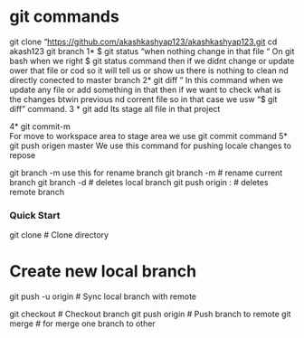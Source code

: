 # git commands 

         


git clone “https://github.com/akashkashyap123/akashkashyap123.git
cd akash123
git branch
1*    $ git status “when nothing change in that file  “
 On git bash when we right $ git status  command then if  we didnt change or update ower that file or cod so it will tell us or show us  there is  nothing to clean nd directly conected to master branch 
2* git diff   ”
In this command when we update any file or add something in that then if we want to check what is the changes btwin previous nd corrent file so in that case we usw “$ git diff” command.
3 * git add 
Its stage all file in that project 

4* git commit-m  
For  move to workspace area to stage area we use git commit command 
5* git push origen master
We use this command for pushing  locale changes to repose

 git branch -m <oldname> <newname> use this for  rename branch
git branch -m <newname> # rename current branch
git branch -d <branchname> # deletes local branch
git push origin :<branchname> # deletes remote branch
### Quick Start
git clone <url> # Clone directory
# Create new local branch
git push -u origin <new-branch> # Sync local branch with remote

git checkout <branch> # Checkout branch
git push origin <branch> # Push branch to remote
git merge # for merge one branch to other
